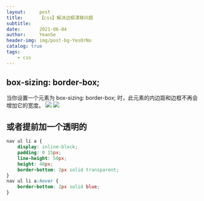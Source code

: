 ```yaml
---
layout:     post
title:      【css】解决边框漂移问题
subtitle:   
date:       2021-06-04
author:     YeanSe
header-img: img/post-bg-YesOrNo
catalog: true
tags:
    - css
---
```

## box-sizing: border-box;
当你设置一个元素为 box-sizing: border-box; 时，此元素的内边距和边框不再会增加它的宽度。
![]({{site.baseurl}}/img-post/css-20210722.png)
![]({{site.baseurl}}/img-post/CSS-202107.png)



## 或者提前加一个透明的

```css
nav ul li a {
	display: inline-block;
	padding: 0 15px;
	line-height: 50px;
	height: 48px;
	border-bottom: 2px solid transparent;
}
nav ul li a:hover {
	border-bottom: 2px solid blue;
}

```

